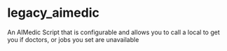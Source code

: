 # legacy_aimedic
An AIMedic Script that is configurable and allows you to call a local to get you if doctors, or jobs you set are unavailable
